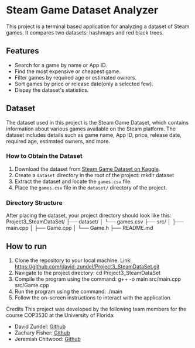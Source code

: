 # Steam Game Dataset Analyzer
This project is a terminal based application for analyzing a dataset of Steam games. It compares two datasets: hashmaps and red black trees.

## Features
- Search for a game by name or App ID.
- Find the most expensive or cheapest game.
- Filter games by required age or estimated owners.
- Sort games by price or release date(only a selected few). 
- Dispay the dataset's statistics. 

## Dataset
The dataset used in this project is the Steam Game Dataset, which contains information about various games available on the Steam platform. The dataset includes details such as game name, App ID, price, release date, required age, estimated owners, and more.

### How to Obtain the Dataset
1. Download the dataset from [Steam Game Dataset on Kaggle](https://www.kaggle.com/datasets/fronkongames/steam-games-dataset).
2. Create a `dataset` directory in the root of the project: mkdir dataset
2. Extract the dataset and locate the `games.csv` file.
3. Place the `games.csv` file in the `dataset/` directory of the project.

### Directory Structure
After placing the dataset, your project directory should look like this: 
Project3_SteamDataSet/
├── dataset/
│   └── games.csv
├── src/
│   ├── main.cpp
│   ├── Game.cpp
│   └── Game.h
├── README.md


## How to run
1. Clone the repository to your local machine. Link: https://github.com/david-zundel/Project3_SteamDataSet.git
2. Navigate to the project directory: cd Project3_SteamDataSet
3. Compile the program using the command: g++ -o main src/main.cpp src/Game.cpp
4. Run the program using the command: ./main
5. Follow the on-screen instructions to interact with the application.

Credits
This project was developed by the following team members for the course COP3530 at the University of Florida:
- David Zundel: [Github](https://github.com/david-zundel)
- Zachary Fisher: [Github](https://github.com/ZachFisher8)
- Jeremiah Chitwood: [Github](https://github.com/Silverbullet69)